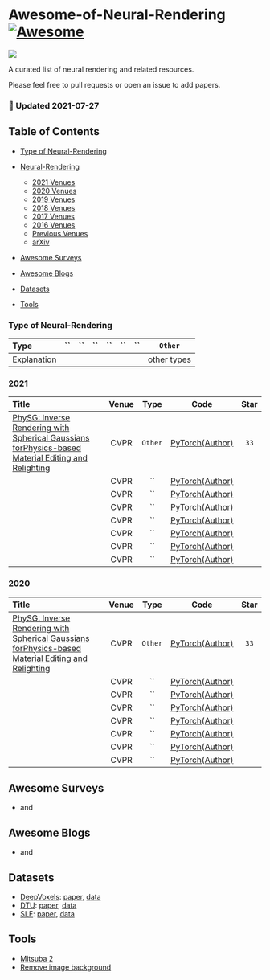 # Awesome-of-Neural-Rendering [![Awesome](https://cdn.rawgit.com/sindresorhus/awesome/d7305f38d29fed78fa85652e3a63e154dd8e8829/media/badge.svg)](https://github.com/sindresorhus/awesome)

![](https://img.shields.io/badge/Number-60-green)

A curated list of neural rendering and related resources.

Please feel free to pull requests or open an issue to add papers.


### :high_brightness: Updated 2021-07-27


## Table of Contents

- [Type of Neural-Rendering](#type-of-neural-rendering)

- [Neural-Rendering](#Neural-Rendering)
  - [2021 Venues](#2021)
  - [2020 Venues](#2020)
  - [2019 Venues](#2019)
  - [2018 Venues](#2018)
  - [2017 Venues](#2017)
  - [2016 Venues](#2016)
  - [Previous Venues](#2010-2014)
  - [arXiv](#arxiv)
 
- [Awesome Surveys](#awesome-surveys)

- [Awesome Blogs](#awesome-blogs)

- [Datasets](#datasets)

- [Tools](#tools)



### Type of Neural-Rendering

| Type        | ``          | ``           | ``                   | ``                 | ``                  | ``              | `Other`     |
|:----------- |:-------------:|:--------------:|:----------------------: |:---------------------:|:----------------------:|:-----------------:|:-----------:|
| Explanation |  |  |  |  |  |  | other types |



### 2021

| Title    | Venue    | Type     | Code     | Star     |
|:-------- |:--------:|:--------:|:--------:|:--------:|
| [PhySG: Inverse Rendering with Spherical Gaussians forPhysics-based Material Editing and Relighting](https://arxiv.org/pdf/2104.00674.pdf) | CVPR | `Other` | [PyTorch(Author)](https://github.com/Kai-46/PhySG)   |  `33`  |
| []() | CVPR | ``     | [PyTorch(Author)]()   |
| []() | CVPR | ``     | [PyTorch(Author)]()   |
| []() | CVPR | ``     | [PyTorch(Author)]()   |
| []() | CVPR | ``     | [PyTorch(Author)]()   |
| []() | CVPR | ``     | [PyTorch(Author)]()   |
| []() | CVPR | ``     | [PyTorch(Author)]()   |
| []() | CVPR | ``     | [PyTorch(Author)]()   |




### 2020

| Title    | Venue    | Type     | Code     | Star     |
|:-------- |:--------:|:--------:|:--------:|:--------:|
| [PhySG: Inverse Rendering with Spherical Gaussians forPhysics-based Material Editing and Relighting](https://arxiv.org/pdf/2104.00674.pdf) | CVPR | `Other` | [PyTorch(Author)](https://github.com/Kai-46/PhySG)   |  `33`  |
| []() | CVPR | ``     | [PyTorch(Author)]()   |
| []() | CVPR | ``     | [PyTorch(Author)]()   |
| []() | CVPR | ``     | [PyTorch(Author)]()   |
| []() | CVPR | ``     | [PyTorch(Author)]()   |
| []() | CVPR | ``     | [PyTorch(Author)]()   |
| []() | CVPR | ``     | [PyTorch(Author)]()   |
| []() | CVPR | ``     | [PyTorch(Author)]()   |



## Awesome Surveys
- []() and []()



## Awesome Blogs
- []() and []()



## Datasets
- [DeepVoxels](https://github.com/vsitzmann/deepvoxels): [paper](https://arxiv.org/pdf/1812.01024.pdf), [data](https://drive.google.com/drive/folders/1ScsRlnzy9Bd_n-xw83SP-0t548v63mPH)
- [DTU](): [paper](https://roboimagedata2.compute.dtu.dk/data/text/multiViewCVPR2014.pdf), [data](http://roboimagedata.compute.dtu.dk/?page_id=36)
- [SLF](): [paper](https://cseweb.ucsd.edu/~ravir/6160/papers/p287-wood.pdf), [data]()


## Tools
- [Mitsuba 2](http://www.mitsuba-renderer.org/)
- [Remove image background](https://www.remove.bg/zh)
